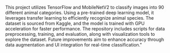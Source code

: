 This project utilizes TensorFlow and MobileNetV2 to classify images into 90 different animal categories. Using a pre-trained deep learning model, it leverages transfer learning to efficiently recognize animal species. The dataset is sourced from Kaggle, and the model is trained with GPU acceleration for faster performance. The repository includes scripts for data preprocessing, training, and evaluation, along with visualization tools to explore the dataset. Future improvements aim to enhance accuracy through data augmentation and UI integration for real-time classification."
